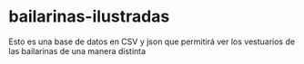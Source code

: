 # bailarinas-ilustradas
Esto es una base de datos en CSV y json que permitirá ver los vestuarios de las bailarinas de una manera distinta
